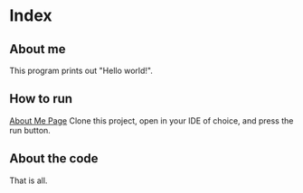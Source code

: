 # Index
## About me
This program prints out "Hello world!".
## How to run
[About Me Page](https://miatroiano/aboutme.github.io/)
Clone this project, open in your IDE of choice, and press the run button.
## About the code

That is all.
